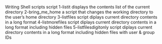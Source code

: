 Writing Shell scripts
script 1-listit displays the contents list of the current directory
2-bring_me_home a script that changes the working directory to the user’s home directory
3-listfiles script diplays current directory contents in a long format
4-listmorefiles script diplays current directory contents in a long format including hidden files
5-listfilesdigitonly script diplays current directory contents in a long format including hidden files with user & group IDs

